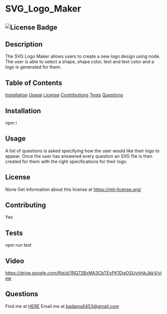 
# SVG_Logo_Maker 
## ![License Badge](https://shields.io/badge/license-None-green) 
## Description 
The SVG Logo Maker allows users to create a new logo design using node. The user is able to select a shape, shape color, text and text color and a logo is generated for them. 
## Table of Contents 
[Installation](#installation) 
[Usage](#usage) 
[License](#license) 
[Contributions](#contributions) 
[Tests](#tests) 
[Questions](#questions) 
## Installation 
npm i 
## Usage 
A list of questions is asked specifying how the user  would like their logo to appear. Once the user has answered every question an SVG file is then created for them  with the right specifications for their logo. 
## License 
None 
Get information about this license at https://mit-license.org/ 
## Contributing 
Yes 
## Tests
npm run test 
## Video
https://drive.google.com/file/d/1RQ72BxMA3CbTEyPK1DjsOSUyhhjkJkkV/view
## Questions 
Find me at [HERE](http://github.com/BrainAtoms) 
Email me at badams6453@gmail.com

